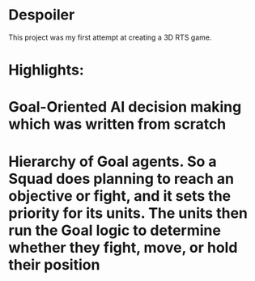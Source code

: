 # Despoiler

This project was my first attempt at creating a 3D RTS game.

# Highlights:
# Goal-Oriented AI decision making which was written from scratch
# Hierarchy of Goal agents. So a Squad does planning to reach an objective or fight, and it sets the priority for its units. The units then run the Goal logic to determine whether they fight, move, or hold their position

